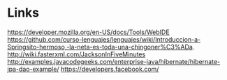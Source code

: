 Links
=====
https://developer.mozilla.org/en-US/docs/Tools/WebIDE
https://github.com/curso-lenguajes/lenguajes/wiki/Introduccion-a-Springsito-hermoso,-la-neta-es-toda-una-chingoner%C3%ADa.
http://wiki.fasterxml.com/JacksonInFiveMinutes
http://examples.javacodegeeks.com/enterprise-java/hibernate/hibernate-jpa-dao-example/
https://developers.facebook.com/
